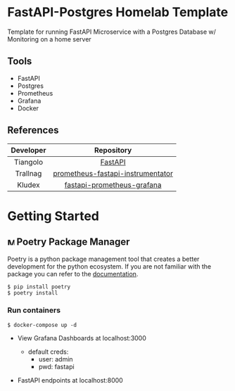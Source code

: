 # FastAPI-Postgres Homelab Template

Template for running FastAPI Microservice with a Postgres Database w/ Monitoring on a home server

## Tools

- FastAPI
- Postgres
- Prometheus
- Grafana
- Docker

## References

| Developer |                                             Repository                                             |
| :-------: | :------------------------------------------------------------------------------------------------: |
| Tiangolo  |                           [FastAPI](https://github.com/tiangolo/fastapi)                           |
| Trallnag  | [prometheus-fastapi-instrumentator](https://github.com/trallnag/prometheus-fastapi-instrumentator) |
|  Kludex   |         [fastapi-prometheus-grafana](https://github.com/Kludex/fastapi-prometheus-grafana)         |

# Getting Started

## <img src="https://python-poetry.org/images/logo-origami.svg" alt="My logo" width="16" height="16"> Poetry Package Manager

Poetry is a python package management tool that creates a better development for the python ecosystem. If you are not familiar with the package you can refer to the [documentation](https://python-poetry.org/docs/).

```
$ pip install poetry
$ poetry install
```

### Run containers

```
$ docker-compose up -d
```

- View Grafana Dashboards at localhost:3000

  - default creds:
    - user: admin
    - pwd: fastapi

- FastAPI endpoints at localhost:8000
